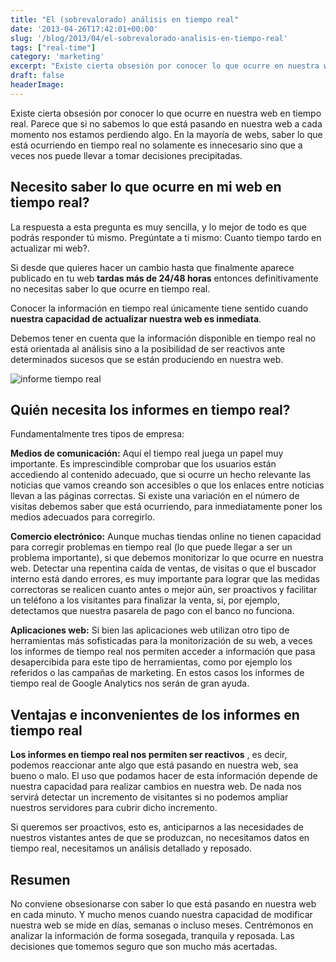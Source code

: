 ```yaml
---
title: "El (sobrevalorado) análisis en tiempo real"
date: '2013-04-26T17:42:01+00:00'
slug: '/blog/2013/04/el-sobrevalorado-analisis-en-tiempo-real'
tags: ["real-time"]
category: 'marketing'
excerpt: "Existe cierta obsesión por conocer lo que ocurre en nuestra web en tiempo real. Parece que si no sabemos lo que está pasando en nuestra web a cada momento nos estamos perdiendo algo. En la mayoría de w..."
draft: false
headerImage:
---
```

Existe cierta obsesión por conocer lo que ocurre en nuestra web en tiempo real. Parece que si no sabemos lo que está pasando en nuestra web a cada momento nos estamos perdiendo algo. En la mayoría de webs, saber lo que está ocurriendo en tiempo real no solamente es innecesario sino que a veces nos puede llevar a tomar decisiones precipitadas.<!--more-->

## Necesito saber lo que ocurre en mi web en tiempo real?

La respuesta a esta pregunta es muy sencilla, y lo mejor de todo es que podrás responder tú mismo. Pregúntate a ti mismo: Cuanto tiempo tardo en actualizar mi web?.

Si desde que quieres hacer un cambio hasta que finalmente aparece publicado en tu web **tardas más de 24/48 horas** entonces definitivamente no necesitas saber lo que ocurre en tiempo real.

Conocer la información en tiempo real únicamente tiene sentido cuando **nuestra capacidad de actualizar nuestra web es inmediata**.

Debemos tener en cuenta que la información disponible en tiempo real no está orientada al análisis sino a la posibilidad de ser reactivos ante determinados sucesos que se están produciendo en nuestra web.

![informe tiempo real](http://static.squarespace.com/static/5303797ae4b0c6ad9e43f072/5303ce80e4b0400995a883d6/5303cf53e4b0400995a88c73/1392758611519/Screen-Shot-2013-04-26-at-4.05.38-PM-650x131.png?format=original)

## Quién necesita los informes en tiempo real?

Fundamentalmente tres tipos de empresa:

**Medios de comunicación:** Aquí el tiempo real juega un papel muy importante. Es imprescindible comprobar que los usuarios están accediendo al contenido adecuado, que si ocurre un hecho relevante las noticias que vamos creando son accesibles o que los enlaces entre noticias llevan a las páginas correctas. Si existe una variación en el número de visitas debemos saber que está ocurriendo, para inmediatamente poner los medios adecuados para corregirlo.

**Comercio electrónico:** Aunque muchas tiendas online no tienen capacidad para corregir problemas en tiempo real (lo que puede llegar a ser un problema importante), si que debemos monitorizar lo que ocurre en nuestra web. Detectar una repentina caída de ventas, de visitas o que el buscador interno está dando errores, es muy importante para lograr que las medidas correctoras se realicen cuanto antes o mejor aún, ser proactivos y facilitar un teléfono a los visitantes para finalizar la venta, si, por ejemplo, detectamos que nuestra pasarela de pago con el banco no funciona.

**Aplicaciones web:** Si bien las aplicaciones web utilizan otro tipo de herramientas más sofisticadas para la monitorización de su web, a veces los informes de tiempo real nos permiten acceder a información que pasa desapercibida para este tipo de herramientas, como por ejemplo los referidos o las campañas de marketing. En estos casos los informes de tiempo real de Google Analytics nos serán de gran ayuda.



## Ventajas e inconvenientes de los informes en tiempo real

**Los informes en tiempo real nos permiten ser reactivos** , es decir, podemos reaccionar ante algo que está pasando en nuestra web, sea bueno o malo. El uso que podamos hacer de esta información depende de nuestra capacidad para realizar cambios en nuestra web. De nada nos servirá detectar un incremento de visitantes si no podemos ampliar nuestros servidores para cubrir dicho incremento.

Si queremos ser proactivos, esto es, anticiparnos a las necesidades de nuestros vistantes antes de que se produzcan, no necesitamos datos en tiempo real, necesitamos un análisis detallado y reposado.

## Resumen

No conviene obsesionarse con saber lo que está pasando en nuestra web en cada minuto. Y mucho menos cuando nuestra capacidad de modificar nuestra web se mide en días, semanas o incluso meses. Centrémonos en analizar la información de forma sosegada, tranquila y reposada. Las decisiones que tomemos seguro que son mucho más acertadas.
